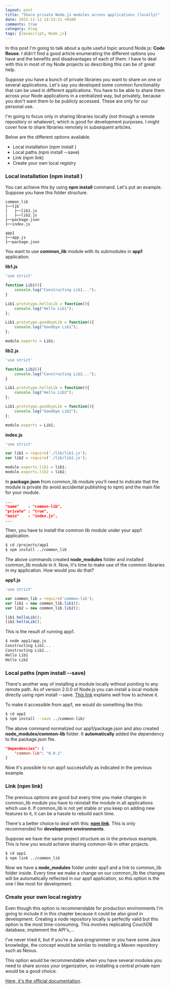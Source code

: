 ```yaml
---
layout: post
title: "Share private Node.js modules across applications (locally)"
date: 2015-11-12 14:53:11 +0100
comments: true
category: blog
tags: [Javascript, Node.js]
---
```


In this post I'm going to talk about a quite useful topic around Node.js: **Code Reuse**. I didn't find a good article enumerating the different options you have and the benefits and disadvantages of each of them. I have to deal with this in most of my Node projects so describing this can be of great help.
<!-- more -->

Suppose you have a bunch of private libraries you want to share on one or several applications. Let's say you developed some common functionality that can be used in different applications. You have to be able to share them across your Node applications in a centralized way, but privately, because you don't want them to be publicly accessed. These are only for our personal use.

I'm going to focus only in sharing libraries locally (not through a remote repository or whatever), which is good for development purposes. I might cover how to share libraries remotely in subsequent articles.

Below are the different options available.

* Local installation (npm install <folder>)
* Local paths (npm install --save)
* Link (npm link)
* Create your own local registry

### Local installation (npm install <folder>)
You can achieve this by using **npm install** command. Let's put an example. Suppose you have this folder structure.

```
common_lib
├──lib
|   ├──lib1.js
|   ├──lib2.js
├──package.json
├──index.js

app1
├──app.js
├──package.json
```

You want to use **common_lib** module with its submodules in **app1** application.

**lib1.js**

```js
'use strict'

function Lib1(){
	console.log("Constructing Lib1...");
}

Lib1.prototype.helloLib = function(){
	console.log("Hello Lib1");
};

Lib1.prototype.goodbyeLib = function(){
	console.log("Goodbye Lib1");
};

module.exports = Lib1;
```

**lib2.js**
```js
'use strict'

function Lib2(){
	console.log("Constructing Lib2...");
}

Lib1.prototype.helloLib = function(){
	console.log("Hello Lib2");
};

Lib1.prototype.goodbyeLib = function(){
	console.log("Goodbye Lib2");
};

module.exports = Lib1;
```

**index.js**

```js
'use strict'

var lib1 = require('./lib/lib1.js');
var lib2 = require('./lib/lib2.js');

module.exports.lib1 = lib1;
module.exports.lib2 = lib2;
```

In **package.json** from common_lib module you'll need to indicate that the module is private (to avoid accidental publishing to npm) and the main file for your module.

```json
...
"name"    : "common-lib",
"private" : "true",
"main"    : "index.js",
...
```

Then, you have to install the common lib module under your app1 application.

```sh
$ cd /projects/app1
$ npm install ../common_lib
```

The above commands created **node_modules** folder and installed common_lib module in it. Now, it's time to make use of the common libraries in my application. How would you do that?

**app1.js**

```js
'use strict'

var common_lib = require('common-lib');
var lib1 = new common_lib.lib1();
var lib2 = new common_lib.lib2();

lib1.helloLib();
lib2.helloLib();
```

This is the result of running app1.

```sh
$ node app1/app.js
Constructing Lib1...
Constructing Lib2...
Hello Lib1
Hello Lib2
```

### Local paths (npm install --save)

There's another way of installing a module locally without pointing to any remote path.	As of version 2.0.0 of Node.js you can install a local module directly using npm install --save. [This link](https://docs.npmjs.com/files/package.json#local-paths) explains well how to achieve it.

To make it accessible from app1, we would do something like this:

```sh
$ cd app1
$ npm install --save ../common-lib/
```

The above command normalized our app1/package.json and also created **node_modules/common-lib** folder. It **automatically** added the dependency to the package.json file.

```json
"dependencies": {
    "common-lib": "0.0.1"
}
```

Now it's possible to run app1 successfully as indicated in the previous example.

### Link (npm link)
The previous options are good but every time you make changes in common_lib module you have to reinstall the module in all applications which use it. If common_lib is not yet stable or you keep on adding new features to it, it can be a hassle to rebuild each time.

There's a better choice to deal with this: [**npm link**](https://docs.npmjs.com/cli/link). This is only recommended for **development environments**.

Suppose we have the same project structure as in the previous example. This is how you would achieve sharing common-lib in other projects.

```sh
$ cd app1
$ npm link ../common_lib
```

Now we have a **node_modules** folder under app1 and a link to common_lib folder inside. Every time we make a change on our common_lib the changes will be automatically reflected in our app1 application, so this option is the one I like most for development.

### Create your own local registry

Even though this option is recommendable for production environments I'm going to include it in this chapter because it could be also good in development. Creating a node repository locally is perfectly valid but this option is the most time-consuming. This involves replicating CouchDB database, implement the API's,...

I've never tried it, but if you're a Java programmer or you have some Java knowledge, the concept would be similar to installing a Maven repository such as Nexus.

This option would be recommendable when you have several modules you need to share across your organization, so installing a central private npm would be a good choice.

[Here, it's the official documentation](https://docs.npmjs.com/misc/registry).
